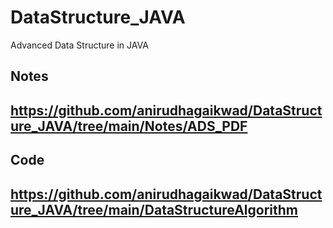 # DataStructure_JAVA
Advanced Data Structure in JAVA

## Notes
https://github.com/anirudhagaikwad/DataStructure_JAVA/tree/main/Notes/ADS_PDF
---

## Code 
https://github.com/anirudhagaikwad/DataStructure_JAVA/tree/main/DataStructureAlgorithm
---
